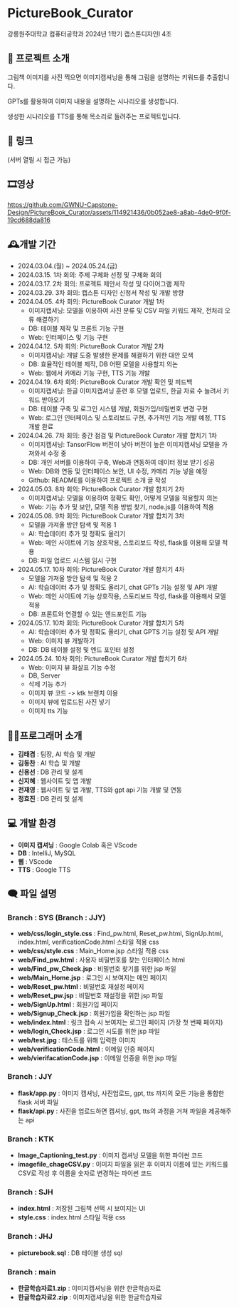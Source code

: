 # PictureBook_Curator
강릉원주대학교 컴퓨터공학과 2024년 1학기 캡스톤디자인I 4조

## 📖 프로젝트 소개
그림책 이미지를 사진 찍으면 이미지캡셔닝을 통해 그림을 설명하는 키워드를 추출합니다.

GPTs를 활용하여 이미지 내용을 설명하는 시나리오를 생성합니다.

생성한 시나리오를 TTS를 통해 목소리로 들려주는 프로젝트입니다.

## 🔗 링크


(서버 열릴 시 접근 가능)

## 🎞️영상


https://github.com/GWNU-Capstone-Design/PictureBook_Curator/assets/114921436/0b052ae8-a8ab-4de0-9f0f-19cd688da816



## 🕰️개발 기간
- 2024.03.04.(월) ~ 2024.05.24.(금)
- 2024.03.15. 1차 회의: 주제 구체화 선정 및 구체화 회의
- 2024.03.17. 2차 회의: 프로젝트 제안서 작성 및 다이어그램 제작
- 2024.03.29. 3차 회의: 캡스톤 디자인 신청서 작성 및 개발 방향
- 2024.04.05. 4차 회의: PictureBook Curator 개발 1차
	- 이미지캡셔닝: 모델을 이용하여 사진 분류 및 CSV 파일 키워드 제작, 전처리 오류 해결하기
	- DB: 테이블 제작 및 프론트 기능 구현
	- Web: 인터페이스 및 기능 구현
- 2024.04.12. 5차 회의: PictureBook Curator 개발 2차
	- 이미지캡셔닝: 개발 도중 발생한 문제를 해결하기 위한 대안 모색
	- DB: 효율적인 테이블 제작, DB 어떤 모델을 사용할지 의논
	- Web: 웹에서 카메라 기능 구현, TTS 기능 개발
- 2024.04.19. 6차 회의: PictureBook Curator 개발 확인 및 피드백
	- 이미지캡셔닝: 한글 이미지캡셔닝 훈련 후 모델 업로드, 한글 자료 수 늘려서 키워드 받아오기
	- DB: 테이블 구축 및 로그인 시스템 개발, 회원가입/비밀번호 변경 구현
	- Web: 로그인 인터페이스 및 스토리보드 구현, 추가적인 기능 개발 예정, TTS 개발 완료
- 2024.04.26. 7차 회의: 중간 점검 및 PictureBook Curator 개발 합치기 1차
  	- 이미지캡셔닝: TansorFlow 버전이 낮아 버전이 높은 이미지캡셔닝 모델을 가져와서 수정 중
  	- DB: 개인 서버를 이용하여 구축, Web과 연동하여 데이터 정보 받기 성공
  	- Web: DB와 연동 및 인터페이스 보안, UI 수정, 카메리 기능 넣을 예정
  	- Github: README를 이용하여 프로젝트 소개 글 작성
- 2024.05.03. 8차 회의: PictureBook Curator 개발 합치기 2차
  	- 이미지캡셔닝: 모델을 이용하여 정확도 확인, 어떻게 모델을 적용할지 의논
  	- Web: 기능 추가 및 보안, 모델 적용 방법 찾기, node.js를 이용하여 적용
- 2024.05.08. 9차 회의: PictureBook Curator 개발 합치기 3차
  	- 모델을 가져올 방안 탐색 및 적용 1
  	- AI: 학습데이터 추가 및 정확도 올리기
  	- Web: 메인 사이트에 기능 상호작용, 스토리보드 작성, flask를 이용해 모델 적용
  	- DB: 파일 업로드 시스템 임시 구현
- 2024.05.17. 10차 회의: PictureBook Curator 개발 합치기 4차
  	- 모델을 가져올 방안 탐색 및 적용 2
  	- AI: 학습데이터 추가 및 정확도 올리기, chat GPTs 기능 설정 및 API 개발
  	- Web: 메인 사이트에 기능 상호작용, 스토리보드 작성, flask를 이용해서 모델 적용
  	- DB: 프론트와 연결할 수 있는 엔드포인트 기능
- 2024.05.17. 10차 회의: PictureBook Curator 개발 합치기 5차
  	- AI: 학습데이터 추가 및 정확도 올리기, chat GPTS 기능 설정 및 API 개발
  	- Web: 이미지 뷰 개발하기
  	- DB: DB 테이블 설정 및 엔드 포인터 설정
- 2024.05.24. 10차 회의: PictureBook Curator 개발 합치기 6차
	- Web: 이미지 뷰 화살표 기능 수정
   	- DB, Server
   	- 삭제 기능 추가
	- 이미지 뷰 코드 -> ktk 브랜치 이용
	- 이미지 뷰에 업로드된 사진 넣기
	- 이미지 tts 기능


## 🧑‍💻프로그래머 소개
- **김태겸** : 팀장, AI 학습 및 개발
- **김동찬** : AI 학습 및 개발
- **신용선** : DB 관리 및 설계
- **신지혜** : 웹사이트 및 앱 개발
- **전재영** : 웹사이트 및 앱 개발, TTS와 gpt api 기능 개발 및 연동
- **정효진** : DB 관리 및 설계

## 💻 개발 환경
- **이미지 캡셔닝** : Google Colab 혹은 VScode
- **DB** : IntelliJ, MySQL
- **웹** : VScode
- **TTS** : Google TTS

## 🗨️ 파일 설명
### Branch : SYS (Branch : JJY)
- **web/css/login_style.css** : Find_pw.html, Reset_pw.html, SignUp.html, index.html, verificationCode.html 스타일 적용 css
- **web/css/style.css** : Main_Home.jsp 스타일 적용 css
- **web/Find_pw.html** : 사용자 비밀번호를 찾는 인터페이스 html
- **web/Find_pw_Check.jsp** : 비밀번호 찾기를 위한 jsp 파일
- **web/Main_Home.jsp** : 로그인 시 보여지는 메인 페이지 
- **web/Reset_pw.html** : 비밀번호 재설정 페이지
- **web/Reset_pw.jsp** : 비밀번호 재설정을 위한 jsp 파일
- **web/SignUp.html** : 회원가입 페이지
- **web/Signup_Check.jsp** :  회원가입을 확인하는 jsp 파일
- **web/index.html** : 링크 접속 시 보여지는 로그인 페이지 (가장 첫 번째 페이지)
- **web/login_Check.jsp** : 로그인 시도를 위한 jsp 파일
- **web/test.jpg** : 테스트를 위해 입력한 이미지
- **web/verificationCode.html** : 이메일 인증 페이지
- **web/vierifacationCode.jsp** : 이메일 인증을 위한 jsp 파일

### Branch : JJY
- **flask/app.py** : 이미지 캡셔닝, 사진업로드, gpt, tts 까지의 모든 기능을 통합한 flask 서버 파일
- **flask/api.py** : 사진을 업로드하면 캡셔닝, gpt, tts의 과정을 거쳐 파일을 제공해주는 api

### Branch : KTK
- **Image_Captioning_test.py** : 이미지 캡셔닝 모델을 위한 파이썬 코드
- **imagefile_chageCSV.py** : 이미지 파일을 읽은 후 이미지 이름에 있는 키워드를 CSV로 작성 후 이름을 숫자로 변경하는 파이썬 코드

### Branch : SJH
- **index.html** : 저장된 그림책 선택 시 보여지는 UI
- **style.css** : index.html 스타일 적용 css

### Branch : JHJ
- **picturebook.sql** : DB 테이블 생성 sql

### Branch : main
- **한글학습자료1.zip** : 이미지캡셔닝을 위한 한글학습자료 
- **한글학습자료2.zip** : 이미지캡셔닝을 위한 한글학습자료

